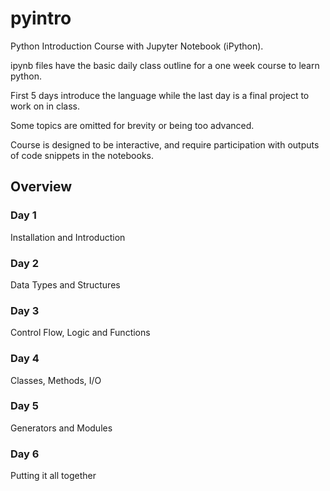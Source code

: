 # pyintro

Python Introduction Course with Jupyter Notebook (iPython).

ipynb files have the basic daily class outline for a one week course to learn python.

First 5 days introduce the language while the last day is a final project to work on in class.

Some topics are omitted for brevity or being too advanced.

Course is designed to be interactive, and require participation with outputs of code snippets in the notebooks.

## Overview
### Day 1 
Installation and Introduction

### Day 2
Data Types and Structures

### Day 3
Control Flow, Logic and Functions

### Day 4
Classes, Methods, I/O

### Day 5
Generators and Modules

### Day 6
Putting it all together
